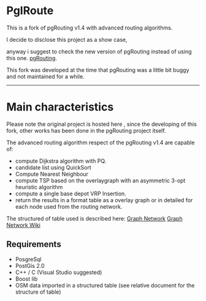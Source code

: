 # PgIRoute

This is a fork of pgRouting v1.4 with advanced routing algorithms.

I decide to disclose this project as a show case,

anyway i suggest to check the new version of pgRouting instead of using this one. [pgRouting](http://pgrouting.org/).

This fork was developed at the time that pgRouting was a little bit buggy and not maintained for a while.

----

# Main characteristics

Please note the original project is hosted here [](http://pgrouting.org/), 
since the developing of this fork, other works has been done in the pgRouting project itself.

The advanced routing algorithm respect of the pgRouting v1.4 are capable of:

- compute Dijkstra algorithm with PQ.
- candidate list using QuickSort
- Compute Nearest Neighbour
- compute TSP based on the overlaygraph with an asymmetric 3-opt heuristic algorithm
- compute a single base depot VRP Insertion.
- return the results in a format table as a overlay graph or in detailed for each node used from the routing network.

The structured of table used is described here: [Graph Network](https://pgiroute.codeplex.com/wikipage?title=Graph%20Network&referringTitle=Home)
[Graph Network Wiki](https://github.com/Raffaello/PgIRoute/wiki/Graph-Network)

## Requirements

- PosgreSql
- PostGis 2.0
- C++ / C (Visual Studio suggested)
- Boost lib
- OSM data imported in a structured table (see relative document for the structure of table)
